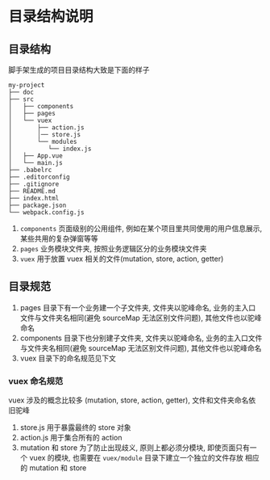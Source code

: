# 目录结构说明

## 目录结构

脚手架生成的项目目录结构大致是下面的样子

```
my-project
├── doc
├── src
│   ├── components
│   ├── pages
│   └── vuex
│       ├── action.js
│       │── store.js
│       └── modules
│          └── index.js
│   ├── App.vue
│   └── main.js
├── .babelrc
├── .editorconfig
├── .gitignore
├── README.md
├── index.html
├── package.json
└── webpack.config.js
```

1. `components` 页面级别的公用组件, 例如在某个项目里共同使用的用户信息展示, 某些共用的复杂弹窗等等
2. `pages` 业务模块文件夹, 按照业务逻辑区分的业务模块文件夹
3. `vuex` 用于放置 vuex 相关的文件(mutation, store, action, getter)

## 目录规范

1. pages 目录下有一个业务建一个子文件夹, 文件夹以驼峰命名, 业务的主入口文件与文件夹名相同(避免 sourceMap 无法区别文件问题), 其他文件也以驼峰命名
2. components 目录下也分别建子文件夹, 文件夹以驼峰命名, 业务的主入口文件与文件夹名相同(避免 sourceMap 无法区别文件问题), 其他文件也以驼峰命名
3. vuex 目录下的命名规范见下文

### vuex 命名规范

vuex 涉及的概念比较多 (mutation, store, action, getter), 文件和文件夹命名依旧驼峰

1. store.js 用于暴露最终的 store 对象
2. action.js 用于集合所有的 action
3. mutation 和 store 为了防止出现歧义, 原则上都必须分模块, 即使页面只有一个 vuex 的模块, 也需要在 `vuex/module` 目录下建立一个独立的文件存放 相应的 mutation 和 store

